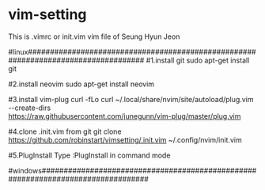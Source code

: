 # vim-setting
This is .vimrc or init.vim vim file of Seung Hyun Jeon

#linux###################################################################################
#1.install git
sudo apt-get install git

#2.install neovim
sudo apt-get install neovim

#3.install vim-plug
curl -fLo curl ~/.local/share/nvim/site/autoload/plug.vim --create-dirs \
    https://raw.githubusercontent.com/junegunn/vim-plug/master/plug.vim

#4.clone .init.vim from git
git clone https://github.com/robinstart/vimsetting/.init.vim ~/.config/nvim/init.vim

#5.PlugInstall
Type :PlugInstall in command mode 

#windows#################################################################################



